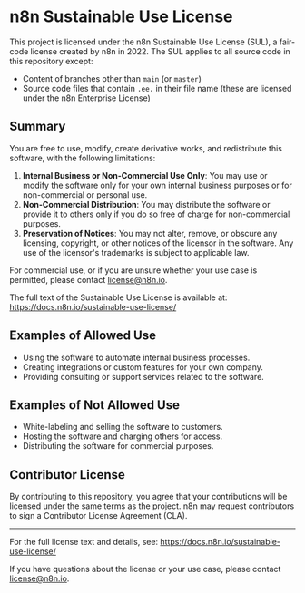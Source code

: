 # n8n Sustainable Use License


This project is licensed under the n8n Sustainable Use License (SUL), a fair-code license created by n8n in 2022. The SUL applies to all source code in this repository except:
- Content of branches other than `main` (or `master`)
- Source code files that contain `.ee.` in their file name (these are licensed under the n8n Enterprise License)

## Summary

You are free to use, modify, create derivative works, and redistribute this software, with the following limitations:

1. **Internal Business or Non-Commercial Use Only**: You may use or modify the software only for your own internal business purposes or for non-commercial or personal use.
2. **Non-Commercial Distribution**: You may distribute the software or provide it to others only if you do so free of charge for non-commercial purposes.
3. **Preservation of Notices**: You may not alter, remove, or obscure any licensing, copyright, or other notices of the licensor in the software. Any use of the licensor's trademarks is subject to applicable law.

For commercial use, or if you are unsure whether your use case is permitted, please contact license@n8n.io.

The full text of the Sustainable Use License is available at:
https://docs.n8n.io/sustainable-use-license/

## Examples of Allowed Use
- Using the software to automate internal business processes.
- Creating integrations or custom features for your own company.
- Providing consulting or support services related to the software.

## Examples of Not Allowed Use
- White-labeling and selling the software to customers.
- Hosting the software and charging others for access.
- Distributing the software for commercial purposes.

## Contributor License
By contributing to this repository, you agree that your contributions will be licensed under the same terms as the project. n8n may request contributors to sign a Contributor License Agreement (CLA).

---

For the full license text and details, see: https://docs.n8n.io/sustainable-use-license/

If you have questions about the license or your use case, please contact license@n8n.io.
